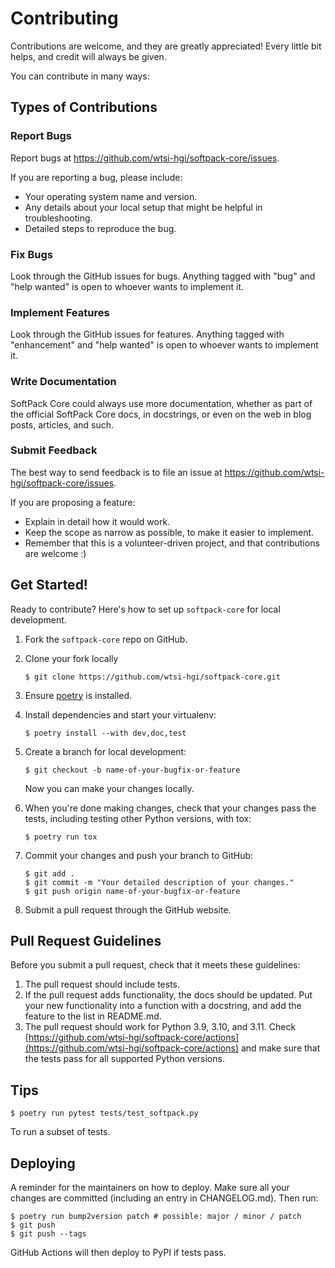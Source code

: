 # Contributing

Contributions are welcome, and they are greatly appreciated! Every little bit
helps, and credit will always be given.

You can contribute in many ways:

## Types of Contributions

### Report Bugs

Report bugs at https://github.com/wtsi-hgi/softpack-core/issues.

If you are reporting a bug, please include:

* Your operating system name and version.
* Any details about your local setup that might be helpful in troubleshooting.
* Detailed steps to reproduce the bug.

### Fix Bugs

Look through the GitHub issues for bugs. Anything tagged with "bug" and "help
wanted" is open to whoever wants to implement it.

### Implement Features

Look through the GitHub issues for features. Anything tagged with "enhancement"
and "help wanted" is open to whoever wants to implement it.

### Write Documentation

SoftPack Core could always use more documentation, whether as part of the
official SoftPack Core docs, in docstrings, or even on the web in blog posts,
articles, and such.

### Submit Feedback

The best way to send feedback is to file an issue at https://github.com/wtsi-hgi/softpack-core/issues.

If you are proposing a feature:

* Explain in detail how it would work.
* Keep the scope as narrow as possible, to make it easier to implement.
* Remember that this is a volunteer-driven project, and that contributions
  are welcome :)

## Get Started!

Ready to contribute? Here's how to set up `softpack-core` for local development.

1. Fork the `softpack-core` repo on GitHub.
2. Clone your fork locally

    ```
    $ git clone https://github.com/wtsi-hgi/softpack-core.git
    ```

3. Ensure [poetry](https://python-poetry.org/docs/) is installed.
4. Install dependencies and start your virtualenv:

    ```
    $ poetry install --with dev,doc,test
    ```

5. Create a branch for local development:

    ```
    $ git checkout -b name-of-your-bugfix-or-feature
    ```

    Now you can make your changes locally.

6. When you're done making changes, check that your changes pass the
   tests, including testing other Python versions, with tox:

    ```
    $ poetry run tox
    ```

7. Commit your changes and push your branch to GitHub:

    ```
    $ git add .
    $ git commit -m "Your detailed description of your changes."
    $ git push origin name-of-your-bugfix-or-feature
    ```

8. Submit a pull request through the GitHub website.

## Pull Request Guidelines

Before you submit a pull request, check that it meets these guidelines:

1. The pull request should include tests.
2. If the pull request adds functionality, the docs should be updated. Put
   your new functionality into a function with a docstring, and add the
   feature to the list in README.md.
3. The pull request should work for Python 3.9, 3.10, and 3.11. Check
   [https://github.com/wtsi-hgi/softpack-core/actions](https://github.com/wtsi-hgi/softpack-core/actions)
   and make sure that the tests pass for all supported Python versions.

## Tips

```
$ poetry run pytest tests/test_softpack.py
```

To run a subset of tests.


## Deploying

A reminder for the maintainers on how to deploy.
Make sure all your changes are committed (including an entry in CHANGELOG.md).
Then run:

```
$ poetry run bump2version patch # possible: major / minor / patch
$ git push
$ git push --tags
```

GitHub Actions will then deploy to PyPI if tests pass.
